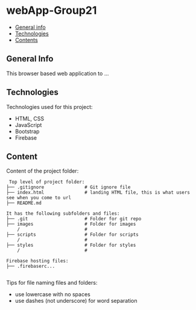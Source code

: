 # webApp-Group21

* [General info](#general-info)
* [Technologies](#technologies)
* [Contents](#content)

## General Info
This browser based web application to ...

## Technologies
Technologies used for this project:
* HTML, CSS
* JavaScript
* Bootstrap
* Firebase

## Content
Content of the project folder:

```
 Top level of project folder:
├── .gitignore               # Git ignore file
├── index.html               # landing HTML file, this is what users see when you come to url
├── README.md

It has the following subfolders and files:
├── .git                     # Folder for git repo
├── images                   # Folder for images
    /                        #
├── scripts                  # Folder for scripts
    /                        #
├── styles                   # Folder for styles
    /                        #

Firebase hosting files:
├── .firebaserc...


```

Tips for file naming files and folders:
* use lowercase with no spaces
* use dashes (not underscore) for word separation

